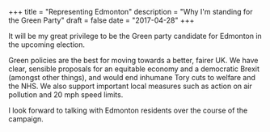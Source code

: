 +++
title = "Representing Edmonton"
description = "Why I'm standing for the Green Party"
draft = false
date = "2017-04-28"
+++

It will be my great privilege to be the Green party candidate for Edmonton in the upcoming election.

Green policies are the best for moving towards a better, fairer UK. We have clear, sensible proposals for an equitable economy and a democratic Brexit (amongst other things), and would end inhumane Tory cuts to welfare and the NHS. We also support important local measures such as action on air pollution and 20 mph speed limits.

I look forward to talking with Edmonton residents over the course of the campaign.
